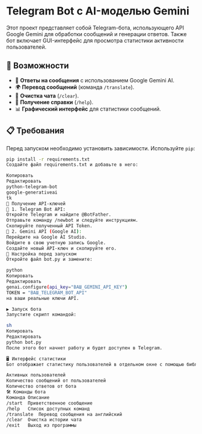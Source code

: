 # Telegram Bot с AI-моделью Gemini

Этот проект представляет собой Telegram-бота, использующего API Google Gemini для обработки сообщений и генерации ответов. Также бот включает GUI-интерфейс для просмотра статистики активности пользователей.

## 🚀 Возможности

- 🤖 **Ответы на сообщения** с использованием Google Gemini AI.
- 🌍 **Перевод сообщений** (команда `/translate`).
- 🧹 **Очистка чата** (`/clear`).
- 📖 **Получение справки** (`/help`).
- 📊 **Графический интерфейс** для статистики сообщений.

## 📋 Требования

Перед запуском необходимо установить зависимости. Используйте `pip`:

```sh
pip install -r requirements.txt
Создайте файл requirements.txt и добавьте в него:

Копировать
Редактировать
python-telegram-bot
google-generativeai
tk
🔑 Получение API-ключей
📌 1. Telegram Bot API:
Откройте Telegram и найдите @BotFather.
Отправьте команду /newbot и следуйте инструкциям.
Скопируйте полученный API Token.
📌 2. Gemini API (Google AI):
Перейдите на Google AI Studio.
Войдите в свою учетную запись Google.
Создайте новый API-ключ и скопируйте его.
🔧 Настройка перед запуском
Откройте файл bot.py и замените:

python
Копировать
Редактировать
genai.configure(api_key="ВАШ_GEMINI_API_KEY")
TOKEN = "ВАШ_TELEGRAM_BOT_API"
на ваши реальные ключи API.

▶️ Запуск бота
Запустите скрипт командой:

sh
Копировать
Редактировать
python bot.py
После этого бот начнет работу и будет доступен в Telegram.

🖥️ Интерфейс статистики
Бот отображает статистику пользователей в отдельном окне с помощью библиотеки tkinter. В нем можно видеть:

Активных пользователей
Количество сообщений от пользователей
Количество ответов от бота
🛠️ Команды бота
Команда	Описание
/start	Приветственное сообщение
/help	Список доступных команд
/translate	Перевод сообщения на английский
/clear	Очистка истории чата
/exit	Выход из программы
